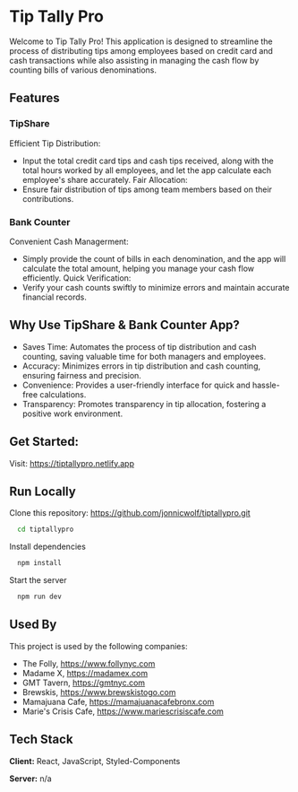 
# Tip Tally Pro

Welcome to Tip Tally Pro! This application is designed to streamline the process of distributing tips among employees based on credit card and cash transactions while also assisting in managing the cash flow by counting bills of various denominations.


## Features

### TipShare
Efficient Tip Distribution:
- Input the total credit card tips and cash tips received, along with the total hours worked by all employees, and let the app calculate each employee's share accurately.
Fair Allocation:
- Ensure fair distribution of tips among team members based on their contributions.

### Bank Counter
Convenient Cash Managerment:
- Simply provide the count of bills in each denomination, and the app will calculate the total amount, helping you manage your cash flow efficiently.
Quick Verification: 
- Verify your cash counts swiftly to minimize errors and maintain accurate financial records.

## Why Use TipShare & Bank Counter App?
- Saves Time: Automates the process of tip distribution and cash counting, saving valuable time for both managers and employees.
- Accuracy: Minimizes errors in tip distribution and cash counting, ensuring fairness and precision.
- Convenience: Provides a user-friendly interface for quick and hassle-free calculations.
- Transparency: Promotes transparency in tip allocation, fostering a positive work environment.

## Get Started:
Visit: https://tiptallypro.netlify.app


## Run Locally

Clone this repository: https://github.com/jonnicwolf/tiptallypro.git

```bash
  cd tiptallypro
```

Install dependencies

```bash
  npm install
```

Start the server

```bash
  npm run dev
```


## Used By

This project is used by the following companies:

- The Folly, https://www.follynyc.com
- Madame X, https://madamex.com
- GMT Tavern, https://gmtnyc.com 
- Brewskis, https://www.brewskistogo.com
- Mamajuana Cafe, https://mamajuanacafebronx.com
- Marie's Crisis Cafe, https://www.mariescrisiscafe.com

## Tech Stack

**Client:** React, JavaScript, Styled-Components

**Server:** n/a


